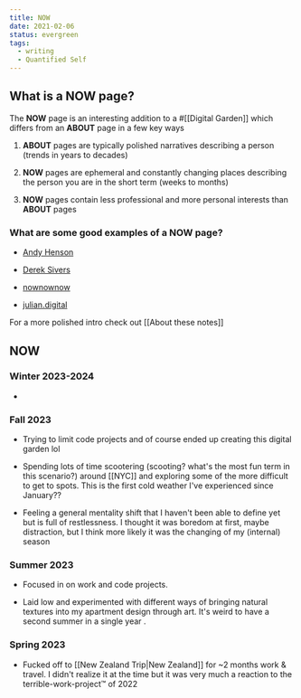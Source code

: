 ```yaml
---
title: NOW
date: 2021-02-06
status: evergreen
tags:
  - writing
  - Quantified Self
---
```



## What is a **NOW** page?

The **NOW** page is an interesting addition to a #[[Digital Garden]] which differs from an **ABOUT** page in a few key ways

1.  **ABOUT** pages are typically polished narratives describing a person (trends in years to decades)

2.  **NOW** pages are ephemeral and constantly changing places describing the person you are in the short term (weeks to months)

3.  **NOW** pages contain less professional and more personal interests than **ABOUT** pages


### What are some good examples of a **NOW** page?

- [Andy Henson](https://elaptics.co.uk/now/)

- [Derek Sivers](https://sive.rs/now)

- [nownownow](https://nownownow.com/about)

- [julian.digital](https://julian.digital/)

 For a more polished intro check out [[About these notes]]

## NOW

### Winter 2023-2024

- 

### Fall 2023


- Trying to limit code projects and of course ended up creating this digital garden lol

- Spending lots of time scootering (scooting? what's the most fun term in this scenario?) around [[NYC]] and exploring some of the more difficult to get to spots. This is the first cold weather I've experienced since January??

- Feeling a general mentality shift that I haven't been able to define yet but is full of restlessness. I thought it was boredom at first, maybe distraction, but I think more likely it was the changing of my (internal) season


### Summer 2023


- Focused in on work and code projects.

- Laid low and experimented with different ways of bringing natural textures into my apartment design through art. It's weird to have a second summer in a single year .


### Spring 2023


- Fucked off to [[New Zealand Trip|New Zealand]] for ~2 months work & travel. I didn't realize it at the time but it was very much a reaction to the terrible-work-project™ of 2022



